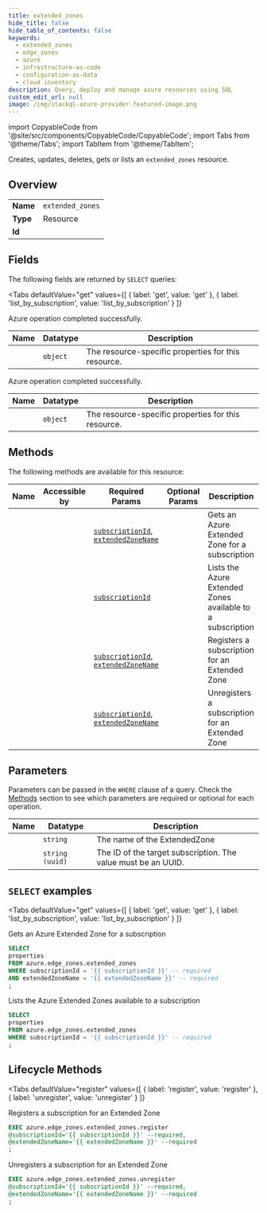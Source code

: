 ```yaml
--- 
title: extended_zones
hide_title: false
hide_table_of_contents: false
keywords:
  - extended_zones
  - edge_zones
  - azure
  - infrastructure-as-code
  - configuration-as-data
  - cloud inventory
description: Query, deploy and manage azure resources using SQL
custom_edit_url: null
image: /img/stackql-azure-provider-featured-image.png
---
```


import CopyableCode from '@site/src/components/CopyableCode/CopyableCode';
import Tabs from '@theme/Tabs';
import TabItem from '@theme/TabItem';

Creates, updates, deletes, gets or lists an <code>extended_zones</code> resource.

## Overview
<table><tbody>
<tr><td><b>Name</b></td><td><code>extended_zones</code></td></tr>
<tr><td><b>Type</b></td><td>Resource</td></tr>
<tr><td><b>Id</b></td><td><CopyableCode code="azure.edge_zones.extended_zones" /></td></tr>
</tbody></table>

## Fields

The following fields are returned by `SELECT` queries:

<Tabs
    defaultValue="get"
    values={[
        { label: 'get', value: 'get' },
        { label: 'list_by_subscription', value: 'list_by_subscription' }
    ]}
>
<TabItem value="get">

Azure operation completed successfully.

<table>
<thead>
    <tr>
    <th>Name</th>
    <th>Datatype</th>
    <th>Description</th>
    </tr>
</thead>
<tbody>
<tr>
    <td><CopyableCode code="properties" /></td>
    <td><code>object</code></td>
    <td>The resource-specific properties for this resource.</td>
</tr>
</tbody>
</table>
</TabItem>
<TabItem value="list_by_subscription">

Azure operation completed successfully.

<table>
<thead>
    <tr>
    <th>Name</th>
    <th>Datatype</th>
    <th>Description</th>
    </tr>
</thead>
<tbody>
<tr>
    <td><CopyableCode code="properties" /></td>
    <td><code>object</code></td>
    <td>The resource-specific properties for this resource.</td>
</tr>
</tbody>
</table>
</TabItem>
</Tabs>

## Methods

The following methods are available for this resource:

<table>
<thead>
    <tr>
    <th>Name</th>
    <th>Accessible by</th>
    <th>Required Params</th>
    <th>Optional Params</th>
    <th>Description</th>
    </tr>
</thead>
<tbody>
<tr>
    <td><a href="#get"><CopyableCode code="get" /></a></td>
    <td><CopyableCode code="select" /></td>
    <td><a href="#parameter-subscriptionId"><code>subscriptionId</code></a>, <a href="#parameter-extendedZoneName"><code>extendedZoneName</code></a></td>
    <td></td>
    <td>Gets an Azure Extended Zone for a subscription</td>
</tr>
<tr>
    <td><a href="#list_by_subscription"><CopyableCode code="list_by_subscription" /></a></td>
    <td><CopyableCode code="select" /></td>
    <td><a href="#parameter-subscriptionId"><code>subscriptionId</code></a></td>
    <td></td>
    <td>Lists the Azure Extended Zones available to a subscription</td>
</tr>
<tr>
    <td><a href="#register"><CopyableCode code="register" /></a></td>
    <td><CopyableCode code="exec" /></td>
    <td><a href="#parameter-subscriptionId"><code>subscriptionId</code></a>, <a href="#parameter-extendedZoneName"><code>extendedZoneName</code></a></td>
    <td></td>
    <td>Registers a subscription for an Extended Zone</td>
</tr>
<tr>
    <td><a href="#unregister"><CopyableCode code="unregister" /></a></td>
    <td><CopyableCode code="exec" /></td>
    <td><a href="#parameter-subscriptionId"><code>subscriptionId</code></a>, <a href="#parameter-extendedZoneName"><code>extendedZoneName</code></a></td>
    <td></td>
    <td>Unregisters a subscription for an Extended Zone</td>
</tr>
</tbody>
</table>

## Parameters

Parameters can be passed in the `WHERE` clause of a query. Check the [Methods](#methods) section to see which parameters are required or optional for each operation.

<table>
<thead>
    <tr>
    <th>Name</th>
    <th>Datatype</th>
    <th>Description</th>
    </tr>
</thead>
<tbody>
<tr id="parameter-extendedZoneName">
    <td><CopyableCode code="extendedZoneName" /></td>
    <td><code>string</code></td>
    <td>The name of the ExtendedZone</td>
</tr>
<tr id="parameter-subscriptionId">
    <td><CopyableCode code="subscriptionId" /></td>
    <td><code>string (uuid)</code></td>
    <td>The ID of the target subscription. The value must be an UUID.</td>
</tr>
</tbody>
</table>

## `SELECT` examples

<Tabs
    defaultValue="get"
    values={[
        { label: 'get', value: 'get' },
        { label: 'list_by_subscription', value: 'list_by_subscription' }
    ]}
>
<TabItem value="get">

Gets an Azure Extended Zone for a subscription

```sql
SELECT
properties
FROM azure.edge_zones.extended_zones
WHERE subscriptionId = '{{ subscriptionId }}' -- required
AND extendedZoneName = '{{ extendedZoneName }}' -- required
;
```
</TabItem>
<TabItem value="list_by_subscription">

Lists the Azure Extended Zones available to a subscription

```sql
SELECT
properties
FROM azure.edge_zones.extended_zones
WHERE subscriptionId = '{{ subscriptionId }}' -- required
;
```
</TabItem>
</Tabs>


## Lifecycle Methods

<Tabs
    defaultValue="register"
    values={[
        { label: 'register', value: 'register' },
        { label: 'unregister', value: 'unregister' }
    ]}
>
<TabItem value="register">

Registers a subscription for an Extended Zone

```sql
EXEC azure.edge_zones.extended_zones.register 
@subscriptionId='{{ subscriptionId }}' --required, 
@extendedZoneName='{{ extendedZoneName }}' --required
;
```
</TabItem>
<TabItem value="unregister">

Unregisters a subscription for an Extended Zone

```sql
EXEC azure.edge_zones.extended_zones.unregister 
@subscriptionId='{{ subscriptionId }}' --required, 
@extendedZoneName='{{ extendedZoneName }}' --required
;
```
</TabItem>
</Tabs>
